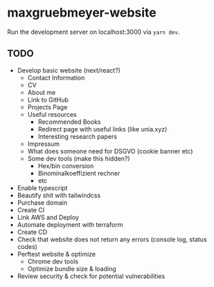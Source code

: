 # maxgruebmeyer-website

Run the development server on localhost:3000 via `yarn dev`.

## TODO

- Develop basic website (next/react?)
    - Contact Information
    - CV
    - About me
    - Link to GitHub
    - Projects Page
    - Useful resources
        - Recommended Books
        - Redirect page with useful links (like unia.xyz)
        - Interesting research papers
    - Impressum
    - What does someone need for DSGVO (cookie banner etc)
    - Some dev tools (make this hidden?)
        - Hex/bin conversion
        - Binominalkoeffizient rechner
        - etc
- Enable typescript
- Beautify shit with tailwindcss
- Purchase domain
- Create CI
- Link AWS and Deploy
- Automate deployment with terraform
- Create CD
- Check that website does not return any errors (console log, status codes)
- Perftest website & optimize
    - Chrome dev tools
    - Optimize bundle size & loading
- Review security & check for potential vulnerabilities
